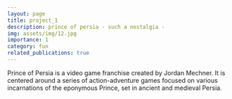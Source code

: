 ```yaml
---
layout: page
title: project_1
description: prince of persia - such a nostalgia -
img: assets/img/12.jpg
importance: 1
category: fun
related_publications: true
---
```

Prince of Persia is a video game franchise created by Jordan Mechner. It is centered around a series of action-adventure games focused on various incarnations of the eponymous Prince, set in ancient and medieval Persia.
